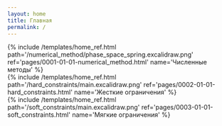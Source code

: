 ```yaml
---
layout: home
title: Главная
permalink: /
---
```


<div class="container">
  <div class="row">
    <div class="col-sm">
    {% 
    include /templates/home_ref.html 
    path='/numerical_method/phase_space_spring.excalidraw.png' 
    ref='pages/0001-01-01-numerical_method.html'
    name='Численные методы'
    %}
    </div>
    <div class="col-sm">
    {%
    include /templates/home_ref.html
    path='/hard_constraints/main.excalidraw.png'
    ref='pages/0002-01-01-hard_constraints.html'
    name='Жесткие ограничения'
    %}
    </div>
    <div class="col-sm">
    {%
    include /templates/home_ref.html 
    path='/soft_constraints/main.excalidraw.png' 
    ref='pages/0003-01-01-soft_constraints.html'
    name='Мягкие ограничения'
    %}      
    </div>
  </div>
</div>